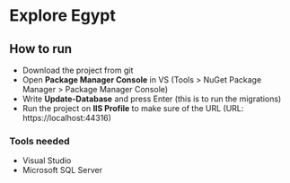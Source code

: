 # Explore Egypt
## How to run
- Download the project from git
- Open **Package Manager Console** in VS (Tools > NuGet Package Manager > Package Manager Console)
- Write **Update-Database** and press Enter (this is to run the migrations)
- Run the project on **IIS Profile** to make sure of the URL (URL: https://localhost:44316)
  
### Tools needed
- Visual Studio
- Microsoft SQL Server
